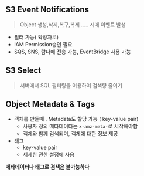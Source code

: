 
## S3 Event Notifications
> Object 생성,삭제,복구,복제 .....  시에 이벤트 발생
- 필터 가능( 확장자로)
- IAM Permission승인 필요
- SQS, SNS, 람다에 전송 가능, EventBridge 사용 가능

## S3 Select
> 서버에서 SQL 필터링을 이용하여 검색량 줄이기


## Object Metadata & Tags
- 객체를  만들때 , Metadata도 할당 가능 ( key-value pair)
	- 사용자 정의 메타데이타는 `x-amz-meta-`로 시작해야함
	- 객체와 함께 검색되며, 객체에 대한 정보 제공
- 태그
	- key-value pair
	- 세세한 권한 설정에 사용

**메타데이터나 태그로 검색은 불가능하다**
